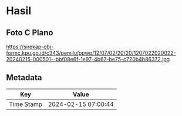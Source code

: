 # Hasil

## Foto C Plano

https://sirekap-obj-formc.kpu.go.id/c343/pemilu/ppwp/12/07/02/20/20/1207022020022-20240215-000501--bbf08e6f-1e97-4b67-be75-c720b4b86372.jpg


## Metadata

| Key        | Value               |
| ---------- | ------------------- |
| Time Stamp | 2024-02-15 07:00:44 |



